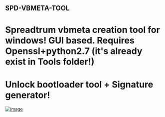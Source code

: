 ## SPD-VBMETA-TOOL
# Spreadtrum vbmeta creation tool for windows! GUI based. Requires Openssl+python2.7 (it's already exist in Tools folder!)
# Unlock bootloader tool + Signature generator!
<a href="https://ibb.co/K58Lycn"><img src="https://i.ibb.co/NFGmYgR/image.png" alt="image" border="0"></a>
